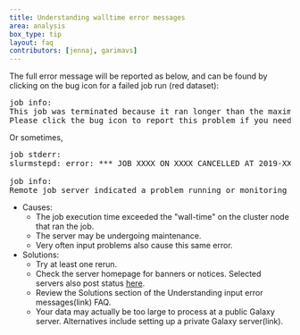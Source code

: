 ```yaml
---
title: Understanding walltime error messages
area: analysis
box_type: tip
layout: faq
contributors: [jennaj, garimavs]
---
```


The full error message will be reported as below, and can be found by clicking on the bug icon for a failed job run (red dataset):
<pre>
job info:
This job was terminated because it ran longer than the maximum allowed job run time.
Please click the bug icon to report this problem if you need help.
</pre>
Or sometimes,
<pre>
job stderr:
slurmstepd: error: *** JOB XXXX ON XXXX CANCELLED AT 2019-XX-XXTXX:XX:XX DUE TO TIME LIMIT ***

job info:
Remote job server indicated a problem running or monitoring this job.
</pre>

- Causes:
    - The job execution time exceeded the "wall-time" on the cluster node that ran the job. 
    - The server may be undergoing maintenance. 
    - Very often input problems also cause this same error.
- Solutions: 
    - Try at least one rerun.
    - Check the server homepage for banners or notices. Selected servers also post status [here](https://status.galaxyproject.org/).
    - Review the Solutions section of the Understanding input error messages(link) FAQ.
    - Your data may actually be too large to process at a public Galaxy server. Alternatives include setting up a private Galaxy server(link).
